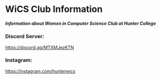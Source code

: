 # WiCS Club Information
##### Information about Womxn in Computer Science Club at Hunter College


### Discord Server:
https://discord.gg/MTXMJezKTN

### Instagram:
https://instagram.com/hunterwics
